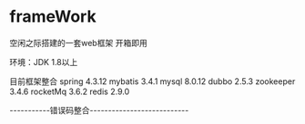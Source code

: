 # frameWork

空闲之际搭建的一套web框架
开箱即用

环境：JDK 1.8以上

目前框架整合 
spring 4.3.12
mybatis 3.4.1
mysql 8.0.12
dubbo 2.5.3
zookeeper 3.4.6
rocketMq  3.6.2
redis 2.9.0



-----------错误码整合---------------------------

